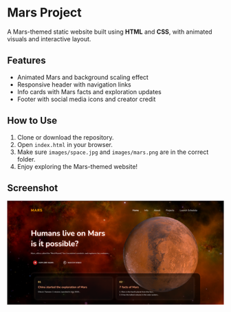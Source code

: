 # Mars Project

A Mars-themed static website built using **HTML** and **CSS**, with animated visuals and interactive layout.

## Features
- Animated Mars and background scaling effect
- Responsive header with navigation links
- Info cards with Mars facts and exploration updates
- Footer with social media icons and creator credit


## How to Use
1. Clone or download the repository.
2. Open `index.html` in your browser.
3. Make sure `images/space.jpg` and `images/mars.png` are in the correct folder.
4. Enjoy exploring the Mars-themed website!

## Screenshot

![Site Screenshot](marsScreenShot.png)

